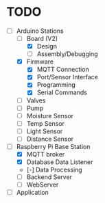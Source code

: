 # TODO

- [ ] Arduino Stations
  - [ ] Board (V2)
    - [x] Design
    - [ ] Assembly/Debugging
  - [x] Firmware
    - [x] MQTT Connection
    - [x] Port/Sensor Interface
    - [x] Programming
    - [x] Serial Commands
  - [ ] Valves
  - [ ] Pump
  - [ ] Moisture Sensor
  - [ ] Temp Sensor
  - [ ] Light Sensor
  - [ ] Distance Sensor
  
- [ ] Raspberry Pi Base Station
  - [x] MQTT broker
  - [x] Database Data Listener
  - [-] Data Processing
  - [ ] Backend Server
  - [ ] WebServer

- [ ] Application